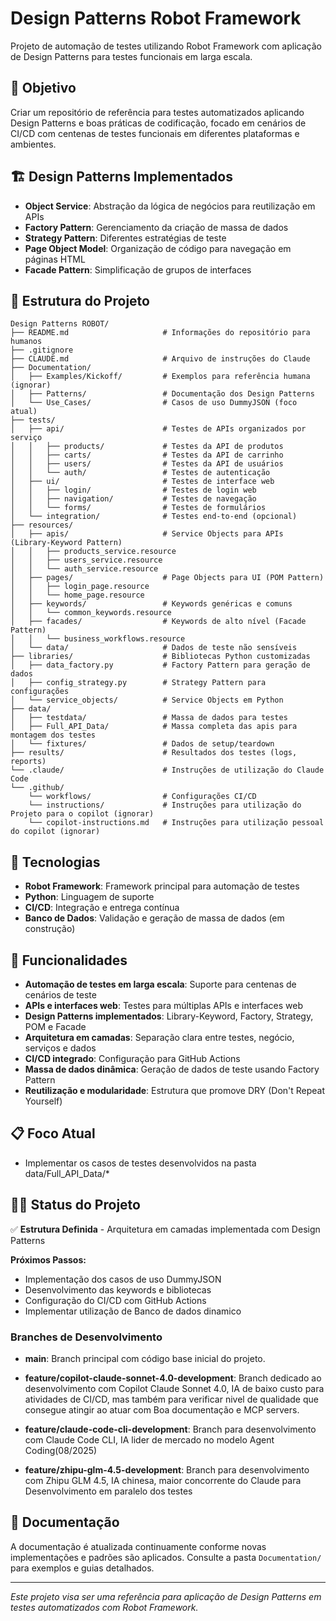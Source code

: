 # Design Patterns Robot Framework

Projeto de automação de testes utilizando Robot Framework com aplicação de Design Patterns para testes funcionais em larga escala.

## 🎯 Objetivo

Criar um repositório de referência para testes automatizados aplicando Design Patterns e boas práticas de codificação, focado em cenários de CI/CD com centenas de testes funcionais em diferentes plataformas e ambientes.

## 🏗️ Design Patterns Implementados

- **Object Service**: Abstração da lógica de negócios para reutilização em APIs
- **Factory Pattern**: Gerenciamento da criação de massa de dados
- **Strategy Pattern**: Diferentes estratégias de teste
- **Page Object Model**: Organização de código para navegação em páginas HTML
- **Facade Pattern**: Simplificação de grupos de interfaces

## 📁 Estrutura do Projeto

```
Design Patterns ROBOT/
├── README.md                     # Informações do repositório para humanos
├── .gitignore
├── CLAUDE.md                     # Arquivo de instruções do Claude                    
├── Documentation/
│   ├── Examples/Kickoff/         # Exemplos para referência humana (ignorar)
│   ├── Patterns/                 # Documentação dos Design Patterns
│   └── Use_Cases/                # Casos de uso DummyJSON (foco atual)
├── tests/
│   ├── api/                      # Testes de APIs organizados por serviço
│   │   ├── products/             # Testes da API de produtos
│   │   ├── carts/                # Testes da API de carrinho
│   │   ├── users/                # Testes da API de usuários
│   │   └── auth/                 # Testes de autenticação
│   ├── ui/                       # Testes de interface web
│   │   ├── login/                # Testes de login web
│   │   ├── navigation/           # Testes de navegação
│   │   └── forms/                # Testes de formulários
│   └── integration/              # Testes end-to-end (opcional)
├── resources/
│   ├── apis/                     # Service Objects para APIs (Library-Keyword Pattern)
│   │   ├── products_service.resource
│   │   ├── users_service.resource
│   │   └── auth_service.resource
│   ├── pages/                    # Page Objects para UI (POM Pattern)
│   │   ├── login_page.resource
│   │   └── home_page.resource
│   ├── keywords/                 # Keywords genéricas e comuns
│   │   └── common_keywords.resource
│   ├── facades/                  # Keywords de alto nível (Facade Pattern)
│   │   └── business_workflows.resource
│   └── data/                     # Dados de teste não sensíveis
├── libraries/                    # Bibliotecas Python customizadas
│   ├── data_factory.py           # Factory Pattern para geração de dados
│   ├── config_strategy.py        # Strategy Pattern para configurações
│   └── service_objects/          # Service Objects em Python
├── data/
│   ├── testdata/                 # Massa de dados para testes
│   ├── Full_API_Data/            # Massa completa das apis para montagem dos testes
│   └── fixtures/                 # Dados de setup/teardown
├── results/                      # Resultados dos testes (logs, reports)
└── .claude/                      # Instruções de utilização do Claude Code
└── .github/
    └── workflows/                # Configurações CI/CD
    └── instructions/             # Instruções para utilização do Projeto para o copilot (ignorar)
    └── copilot-instructions.md   # Instruções para utilização pessoal do copilot (ignorar)
```

## 🔧 Tecnologias

- **Robot Framework**: Framework principal para automação de testes
- **Python**: Linguagem de suporte
- **CI/CD**: Integração e entrega contínua
- **Banco de Dados**: Validação e geração de massa de dados (em construção)

## 🚀 Funcionalidades

- **Automação de testes em larga escala**: Suporte para centenas de cenários de teste
- **APIs e interfaces web**: Testes para múltiplas APIs e interfaces web
- **Design Patterns implementados**: Library-Keyword, Factory, Strategy, POM e Facade
- **Arquitetura em camadas**: Separação clara entre testes, negócio, serviços e dados
- **CI/CD integrado**: Configuração para GitHub Actions
- **Massa de dados dinâmica**: Geração de dados de teste usando Factory Pattern
- **Reutilização e modularidade**: Estrutura que promove DRY (Don't Repeat Yourself)

## 📋 Foco Atual

- Implementar os casos de testes desenvolvidos na pasta data/Full_API_Data/*

## 🏃‍♂️ Status do Projeto

✅ **Estrutura Definida** - Arquitetura em camadas implementada com Design Patterns

**Próximos Passos:**
- Implementação dos casos de uso DummyJSON
- Desenvolvimento das keywords e bibliotecas
- Configuração do CI/CD com GitHub Actions
- Implementar utilização de Banco de dados dinamico

### Branches de Desenvolvimento

- **main**: Branch principal com código base inicial do projeto.

- **feature/copilot-claude-sonnet-4.0-development**: Branch dedicado ao desenvolvimento com Copilot Claude Sonnet 4.0, IA de baixo custo para atividades de CI/CD, mas também para verificar nivel de qualidade que consegue atingir ao atuar com Boa documentação e MCP servers.
- **feature/claude-code-cli-development**: Branch para desenvolvimento com Claude Code CLI, IA lider de mercado no modelo Agent Coding(08/2025)
- **feature/zhipu-glm-4.5-development**: Branch para desenvolvimento com Zhipu GLM 4.5, IA chinesa, maior concorrente do Claude para Desenvolvimento em paralelo dos testes

## 📖 Documentação

A documentação é atualizada continuamente conforme novas implementações e padrões são aplicados. Consulte a pasta `Documentation/` para exemplos e guias detalhados.

---

*Este projeto visa ser uma referência para aplicação de Design Patterns em testes automatizados com Robot Framework.*